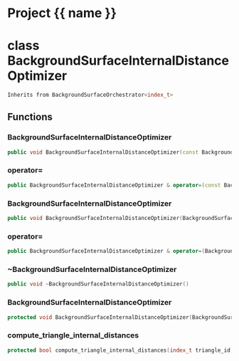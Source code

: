 <script setup>
import {useRoute} from 'vitepress'
const {path} = useRoute()
const tokens = path.split('/')
const words = tokens[2].split('-');
for (let i = 0; i < words.length; i++) {
    words[i] = words[i].charAt(0).toUpperCase() + words[i].slice(1);
    words[i] = words[i].replace('geode', 'Geode')
}
const name = words.join('-');
</script>
# Project {{ name }}

# class BackgroundSurfaceInternalDistanceOptimizer


```cpp
Inherits from BackgroundSurfaceOrchestrator<index_t>
```



## Functions

### BackgroundSurfaceInternalDistanceOptimizer

```cpp
public void BackgroundSurfaceInternalDistanceOptimizer(const BackgroundSurfaceInternalDistanceOptimizer & )
```


### operator=

```cpp
public BackgroundSurfaceInternalDistanceOptimizer & operator=(const BackgroundSurfaceInternalDistanceOptimizer & )
```


### BackgroundSurfaceInternalDistanceOptimizer

```cpp
public void BackgroundSurfaceInternalDistanceOptimizer(BackgroundSurfaceInternalDistanceOptimizer && )
```


### operator=

```cpp
public BackgroundSurfaceInternalDistanceOptimizer & operator=(BackgroundSurfaceInternalDistanceOptimizer && )
```


### ~BackgroundSurfaceInternalDistanceOptimizer

```cpp
public void ~BackgroundSurfaceInternalDistanceOptimizer()
```


### BackgroundSurfaceInternalDistanceOptimizer

```cpp
protected void BackgroundSurfaceInternalDistanceOptimizer(BackgroundSurfaceConstraintModifier & constraint_modifier)
```


### compute_triangle_internal_distances

```cpp
protected bool compute_triangle_internal_distances(index_t triangle_id, const struct InternalDistance::Options & options)
```




